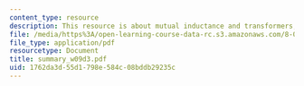 ```yaml
---
content_type: resource
description: This resource is about mutual inductance and transformers; inductors.
file: /media/https%3A/open-learning-course-data-rc.s3.amazonaws.com/8-02-physics-ii-electricity-and-magnetism-spring-2007/1762da3d55d1798e584c08bddb29235c_summary_w09d3.pdf
file_type: application/pdf
resourcetype: Document
title: summary_w09d3.pdf
uid: 1762da3d-55d1-798e-584c-08bddb29235c
---
```

